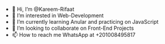 - 👋 Hi, I’m @Kareem-Rifaat
- 👀 I’m interested in Web-Development
- 🌱 I’m currently learning Anular and practicing on JavaScript
- 💞️ I’m looking to collaborate on Front-End Projects
- 📫 How to reach me WhatsApp at +201008495817 

<!---
Kareem-Rifaat/Kareem-Rifaat is a ✨ special ✨ repository because its `README.md` (this file) appears on your GitHub profile.
You can click the Preview link to take a look at your changes.
--->
